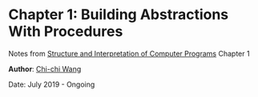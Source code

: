 # Chapter 1: Building Abstractions With Procedures
Notes from [Structure and Interpretation of Computer Programs](./README.md) Chapter 1

**Author**: [Chi-chi Wang](https://github.com/chichiwang)

Date: July 2019 - Ongoing
